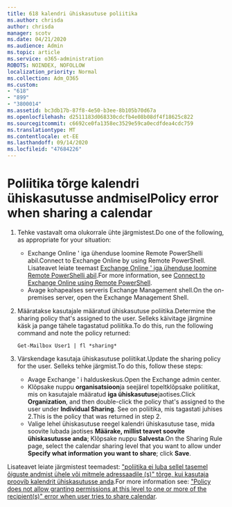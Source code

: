 ```yaml
---
title: 618 kalendri ühiskasutuse poliitika
ms.author: chrisda
author: chrisda
manager: scotv
ms.date: 04/21/2020
ms.audience: Admin
ms.topic: article
ms.service: o365-administration
ROBOTS: NOINDEX, NOFOLLOW
localization_priority: Normal
ms.collection: Adm_O365
ms.custom:
- "618"
- "899"
- "3800014"
ms.assetid: bc3db17b-87f8-4e50-b3ee-8b105b70d67a
ms.openlocfilehash: d2511183d068330cdcfb4e08b08df4f18625c822
ms.sourcegitcommit: c6692ce0fa1358ec3529e59ca0ecdfdea4cdc759
ms.translationtype: MT
ms.contentlocale: et-EE
ms.lasthandoff: 09/14/2020
ms.locfileid: "47684226"
---
```

# <a name="policy-error-when-sharing-a-calendar"></a><span data-ttu-id="8a922-102">Poliitika tõrge kalendri ühiskasutusse andmisel</span><span class="sxs-lookup"><span data-stu-id="8a922-102">Policy error when sharing a calendar</span></span>

1. <span data-ttu-id="8a922-103">Tehke vastavalt oma olukorrale ühte järgmistest.</span><span class="sxs-lookup"><span data-stu-id="8a922-103">Do one of the following, as appropriate for your situation:</span></span>
    - <span data-ttu-id="8a922-104">Exchange Online ' iga ühenduse loomine Remote PowerShelli abil.</span><span class="sxs-lookup"><span data-stu-id="8a922-104">Connect to Exchange Online by using Remote PowerShell.</span></span> <span data-ttu-id="8a922-105">Lisateavet leiate teemast [Exchange Online ' iga ühenduse loomine Remote PowerShelli abil](https://technet.microsoft.com/library/jj984289%28v=exchg.160%29.aspx).</span><span class="sxs-lookup"><span data-stu-id="8a922-105">For more information, see [Connect to Exchange Online using Remote PowerShell](https://technet.microsoft.com/library/jj984289%28v=exchg.160%29.aspx).</span></span>
    - <span data-ttu-id="8a922-106">Avage kohapealses serveris Exchange Management shell.</span><span class="sxs-lookup"><span data-stu-id="8a922-106">On the on-premises server, open the Exchange Management Shell.</span></span>
2. <span data-ttu-id="8a922-107">Määratakse kasutajale määratud ühiskasutuse poliitika.</span><span class="sxs-lookup"><span data-stu-id="8a922-107">Determine the sharing policy that's assigned to the user.</span></span> <span data-ttu-id="8a922-108">Selleks käivitage järgmine käsk ja pange tähele tagastatud poliitika.</span><span class="sxs-lookup"><span data-stu-id="8a922-108">To do this, run the following command and note the policy returned:</span></span>

    `
    Get-Mailbox User1 | fl *sharing*
    `

3. <span data-ttu-id="8a922-109">Värskendage kasutaja ühiskasutuse poliitikat.</span><span class="sxs-lookup"><span data-stu-id="8a922-109">Update the sharing policy for the user.</span></span> <span data-ttu-id="8a922-110">Selleks tehke järgmist.</span><span class="sxs-lookup"><span data-stu-id="8a922-110">To do this, follow these steps:</span></span>
    - <span data-ttu-id="8a922-111">Avage Exchange ' i halduskeskus.</span><span class="sxs-lookup"><span data-stu-id="8a922-111">Open the Exchange admin center.</span></span>
    - <span data-ttu-id="8a922-112">Klõpsake nuppu **organisatsioon**ja seejärel topeltklõpsake poliitikat, mis on kasutajale määratud **iga ühiskasutuse**jaotises.</span><span class="sxs-lookup"><span data-stu-id="8a922-112">Click **Organization**, and then double-click the policy that's assigned to the user under **Individual Sharing**.</span></span> <span data-ttu-id="8a922-113">See on poliitika, mis tagastati juhises 2.</span><span class="sxs-lookup"><span data-stu-id="8a922-113">This is the policy that was returned in step 2.</span></span>
    - <span data-ttu-id="8a922-114">Valige lehel ühiskasutuse reegel kalendri ühiskasutuse tase, mida soovite lubada jaotises **Määrake, millist teavet soovite ühiskasutusse anda**; Klõpsake nuppu **Salvesta**.</span><span class="sxs-lookup"><span data-stu-id="8a922-114">On the Sharing Rule page, select the calendar sharing level that you want to allow under **Specify what information you want to share**; click **Save**.</span></span>

<span data-ttu-id="8a922-115">Lisateavet leiate järgmistest teemadest: ["poliitika ei luba sellel tasemel õiguste andmist ühele või mitmele adressaadile (s)" tõrge, kui kasutaja proovib kalendrit ühiskasutusse anda](https://docs.microsoft.com/exchange/troubleshoot/calendar-sharing/policy-permissions-issue).</span><span class="sxs-lookup"><span data-stu-id="8a922-115">For more information see: ["Policy does not allow granting permissions at this level to one or more of the recipient(s)" error when user tries to share calendar](https://docs.microsoft.com/exchange/troubleshoot/calendar-sharing/policy-permissions-issue).</span></span>
